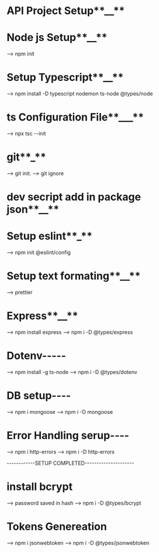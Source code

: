 # API Project Setup**\_\_**

# Node js Setup**\_\_**

--> npm init

# Setup Typescript**\_\_**

--> npm install -D typescript nodemon ts-node @types/node

# ts Configuration File**\_\_\_**

--> npx tsc --init

# git**\_**

--> git init.
--> git ignore

# dev secript add in package json**\_\_**

# Setup eslint**\_**

--> npm init @eslint/config

# Setup text formating**\_\_**

--> prettier

# Express**\_\_**

--> npm install express
--> npm i -D @types/express

# Dotenv-----

--> npm install -g ts-node
--> npm i -D @types/dotenv

# DB setup----

--> npm i mongoose
--> npm i -D mongoose

# Error Handling serup----

--> npm i http-errors
--> npm i -D http-errors

------------SETUP COMPLETED---------------------

# install bcrypt
--> password saved in hash
--> npm i -D @types/bcrypt

# Tokens Genereation
--> npm i jsonwebtoken
--> npm i -D @types/jsonwebtoken
